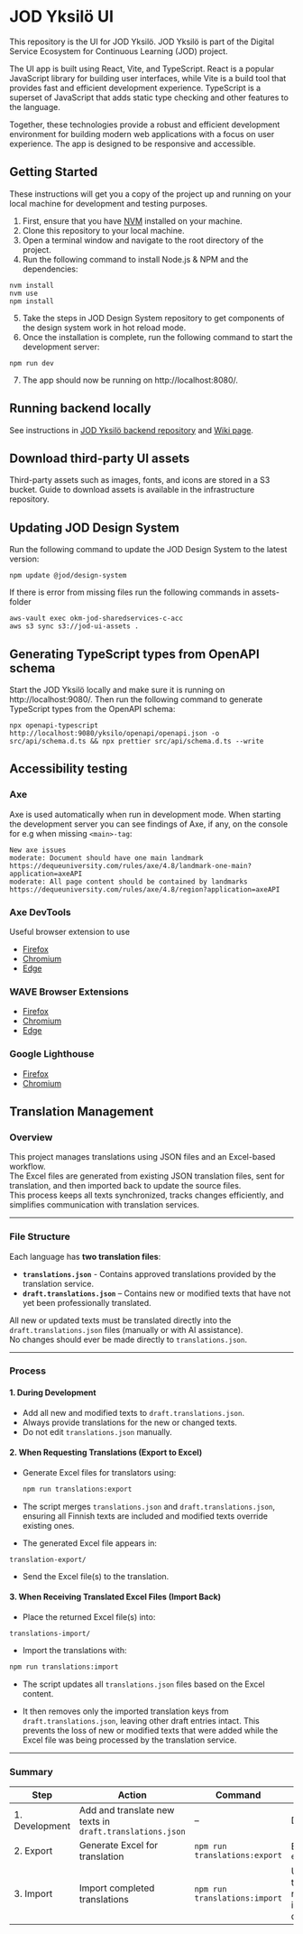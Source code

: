 # JOD Yksilö UI

This repository is the UI for JOD Yksilö. JOD Yksilö is part of the Digital Service Ecosystem for Continuous Learning (JOD) project.

The UI app is built using React, Vite, and TypeScript. React is a popular JavaScript library for building user interfaces, while Vite is a build tool that provides fast and efficient development experience. TypeScript is a superset of JavaScript that adds static type checking and other features to the language.

Together, these technologies provide a robust and efficient development environment for building modern web applications with a focus on user experience. The app is designed to be responsive and accessible.

## Getting Started

These instructions will get you a copy of the project up and running on your local machine for development and testing purposes.

1. First, ensure that you have [NVM](https://github.com/nvm-sh/nvm) installed on your machine.
2. Clone this repository to your local machine.
3. Open a terminal window and navigate to the root directory of the project.
4. Run the following command to install Node.js & NPM and the dependencies:

```shell
nvm install
nvm use
npm install
```

5. Take the steps in JOD Design System repository to get components of the design system work in hot reload mode.
6. Once the installation is complete, run the following command to start the development server:

```shell
npm run dev
```

7. The app should now be running on http://localhost:8080/.

## Running backend locally

See instructions in [JOD Yksilö backend repository](https://github.com/Opetushallitus/jod-yksilo) and [Wiki page](https://wiki.eduuni.fi/pages/viewpage.action?pageId=488735698).

## Download third-party UI assets

Third-party assets such as images, fonts, and icons are stored in a S3 bucket. Guide to download assets is available in the infrastructure repository.

## Updating JOD Design System

Run the following command to update the JOD Design System to the latest version:

```shell
npm update @jod/design-system
```

If there is error from missing files run the following commands in assets-folder

```shell
aws-vault exec okm-jod-sharedservices-c-acc
aws s3 sync s3://jod-ui-assets .
```

## Generating TypeScript types from OpenAPI schema

Start the JOD Yksilö locally and make sure it is running on http://localhost:9080/. Then run the following command to generate TypeScript types from the OpenAPI schema:

```shell
npx openapi-typescript http://localhost:9080/yksilo/openapi/openapi.json -o src/api/schema.d.ts && npx prettier src/api/schema.d.ts --write
```

## Accessibility testing

### Axe

Axe is used automatically when run in development mode.
When starting the development server you can see findings of Axe, if any, on the console for e.g when missing `<main>-tag`:

```
New axe issues
moderate: Document should have one main landmark https://dequeuniversity.com/rules/axe/4.8/landmark-one-main?application=axeAPI
moderate: All page content should be contained by landmarks https://dequeuniversity.com/rules/axe/4.8/region?application=axeAPI
```

### Axe DevTools

Useful browser extension to use

- [Firefox](https://addons.mozilla.org/en-US/firefox/addon/axe-devtools/)
- [Chromium](https://chromewebstore.google.com/detail/axe-devtools-web-accessib/lhdoppojpmngadmnindnejefpokejbdd)
- [Edge](https://microsoftedge.microsoft.com/addons/detail/axe-devtools-web-access/kcenlimkmjjkdfcaleembgmldmnnlfkn)

### WAVE Browser Extensions

- [Firefox](https://addons.mozilla.org/en-US/firefox/addon/wave-accessibility-tool/)
- [Chromium](https://chrome.google.com/webstore/detail/wave-evaluation-tool/jbbplnpkjmmeebjpijfedlgcdilocofh)
- [Edge](https://microsoftedge.microsoft.com/addons/detail/wave-evaluation-tool/khapceneeednkiopkkbgkibbdoajpkoj)

### Google Lighthouse

- [Firefox](https://addons.mozilla.org/en-US/firefox/addon/google-lighthouse/)
- [Chromium](https://chromewebstore.google.com/detail/lighthouse/blipmdconlkpinefehnmjammfjpmpbjk)

## Translation Management

### Overview

This project manages translations using JSON files and an Excel-based workflow.  
The Excel files are generated from existing JSON translation files, sent for translation, and then imported back to update the source files.  
This process keeps all texts synchronized, tracks changes efficiently, and simplifies communication with translation services.

---

### File Structure

Each language has **two translation files**:

- **`translations.json`** - Contains approved translations provided by the translation service.
- **`draft.translations.json`** – Contains new or modified texts that have not yet been professionally translated.

All new or updated texts must be translated directly into the `draft.translations.json` files (manually or with AI assistance).  
No changes should ever be made directly to `translations.json`.

---

### Process

#### 1. During Development

- Add all new and modified texts to `draft.translations.json`.
- Always provide translations for the new or changed texts.
- Do not edit `translations.json` manually.

#### 2. When Requesting Translations (Export to Excel)

- Generate Excel files for translators using:

  ```bash
  npm run translations:export
  ```

- The script merges `translations.json` and `draft.translations.json`, ensuring all Finnish texts are included and modified texts override existing ones.

- The generated Excel file appears in:

```
translation-export/
```

- Send the Excel file(s) to the translation.

#### 3. When Receiving Translated Excel Files (Import Back)

- Place the returned Excel file(s) into:

```
translations-import/
```

- Import the translations with:

```bash
npm run translations:import
```

- The script updates all `translations.json` files based on the Excel content.

- It then removes only the imported translation keys from `draft.translations.json`, leaving other draft entries intact.
  This prevents the loss of new or modified texts that were added while the Excel file was being processed by the translation service.

---

### Summary

| Step           | Action                                                   | Command                       | Result                                                                                |
| -------------- | -------------------------------------------------------- | ----------------------------- | ------------------------------------------------------------------------------------- |
| 1. Development | Add and translate new texts in `draft.translations.json` | –                             | Drafts updated                                                                        |
| 2. Export      | Generate Excel for translation                           | `npm run translations:export` | Excel in `translation-export/`                                                        |
| 3. Import      | Import completed translations                            | `npm run translations:import` | Updates translations.json and removes only imported keys from draft.translations.json |
